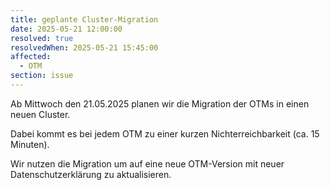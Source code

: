 ```yaml
---
title: geplante Cluster-Migration
date: 2025-05-21 12:00:00
resolved: true
resolvedWhen: 2025-05-21 15:45:00
affected:
  - OTM
section: issue
---
```


Ab Mittwoch den 21.05.2025 planen wir die Migration der OTMs in einen neuen Cluster.

Dabei kommt es bei jedem OTM zu einer kurzen Nichterreichbarkeit (ca. 15 Minuten).

Wir nutzen die Migration um auf eine neue OTM-Version mit neuer Datenschutzerklärung zu aktualisieren.